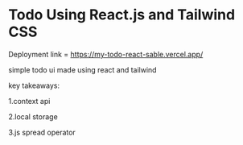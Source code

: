 # Todo Using React.js and Tailwind CSS

Deployment link = https://my-todo-react-sable.vercel.app/

simple todo ui made using react and tailwind

key takeaways:

1.context api

2.local storage 

3.js spread operator 
